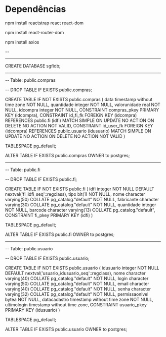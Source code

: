 # Dependências
<p>npm install reactstrap react react-dom</p>
<p>npm install react-router-dom</p>
<p>npm install axios</p>

--

------------------------------------------------------------------------------------

CREATE DATABASE sgfidb;

------------------------------------------------------------------------------------

-- Table: public.compras

-- DROP TABLE IF EXISTS public.compras;

CREATE TABLE IF NOT EXISTS public.compras
(
    data timestamp without time zone NOT NULL,
    quantidade integer NOT NULL,
    valorunidade real NOT NULL,
    idcompra integer NOT NULL,
    CONSTRAINT compras_pkey PRIMARY KEY (idcompra),
    CONSTRAINT id_fi_fk FOREIGN KEY (idcompra)
        REFERENCES public.fi (idfi) MATCH SIMPLE
        ON UPDATE NO ACTION
        ON DELETE NO ACTION
        NOT VALID,
    CONSTRAINT id_user_fk FOREIGN KEY (idcompra)
        REFERENCES public.usuario (idusuario) MATCH SIMPLE
        ON UPDATE NO ACTION
        ON DELETE NO ACTION
        NOT VALID
)

TABLESPACE pg_default;

ALTER TABLE IF EXISTS public.compras
    OWNER to postgres;

------------------------------------------------------------------------------------

-- Table: public.fi

-- DROP TABLE IF EXISTS public.fi;

CREATE TABLE IF NOT EXISTS public.fi
(
    idfi integer NOT NULL DEFAULT nextval('fi_idfi_seq'::regclass),
    tipo bit(1) NOT NULL,
    nome character varying(50) COLLATE pg_catalog."default" NOT NULL,
    fabricante character varying(30) COLLATE pg_catalog."default" NOT NULL,
    quantidade integer NOT NULL,
    barcode character varying(13) COLLATE pg_catalog."default",
    CONSTRAINT fi_pkey PRIMARY KEY (idfi)
)

TABLESPACE pg_default;

ALTER TABLE IF EXISTS public.fi
    OWNER to postgres;

------------------------------------------------------------------------------------

-- Table: public.usuario

-- DROP TABLE IF EXISTS public.usuario;

CREATE TABLE IF NOT EXISTS public.usuario
(
    idusuario integer NOT NULL DEFAULT nextval('usuario_idusuario_seq'::regclass),
    nome character varying(40) COLLATE pg_catalog."default" NOT NULL,
    login character varying(50) COLLATE pg_catalog."default" NOT NULL,
    email character varying(40) COLLATE pg_catalog."default" NOT NULL,
    senha character varying(32) COLLATE pg_catalog."default" NOT NULL,
    permissaonivel bytea NOT NULL,
    datacadastro timestamp without time zone NOT NULL,
    ultimologin timestamp without time zone,
    CONSTRAINT usuario_pkey PRIMARY KEY (idusuario)
)

TABLESPACE pg_default;

ALTER TABLE IF EXISTS public.usuario
    OWNER to postgres;

